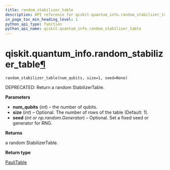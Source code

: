 ```yaml
---
title: random_stabilizer_table
description: API reference for qiskit.quantum_info.random_stabilizer_table
in_page_toc_min_heading_level: 1
python_api_type: function
python_api_name: qiskit.quantum_info.random_stabilizer_table
---
```


# qiskit.quantum\_info.random\_stabilizer\_table[¶](#qiskit-quantum-info-random-stabilizer-table "Permalink to this headline")

<span id="qiskit.quantum_info.random_stabilizer_table" />

`random_stabilizer_table(num_qubits, size=1, seed=None)`

DEPRECATED: Return a random StabilizerTable.

**Parameters**

*   **num\_qubits** (*int*) – the number of qubits.
*   **size** (*int*) – Optional. The number of rows of the table (Default: 1).
*   **seed** (*int or np.random.Generator*) – Optional. Set a fixed seed or generator for RNG.

**Returns**

a random StabilizerTable.

**Return type**

[PauliTable](qiskit.quantum_info.PauliTable "qiskit.quantum_info.PauliTable")

